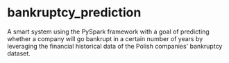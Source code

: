 # bankruptcy_prediction
A smart system using the PySpark framework with a goal of predicting whether a company will go bankrupt in a certain number of years by leveraging the financial historical data of the Polish companies' bankruptcy dataset.
